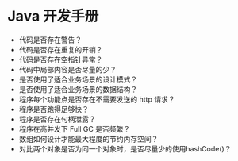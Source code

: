 # Java 开发手册

- 代码是否存在警告？
- 代码是否存在重复的开销？
- 代码是否存在空指针异常？
- 代码中局部内容是否尽量的少？
- 是否使用了适合业务场景的设计模式？
- 是否使用了适合业务场景的数据结构？
- 程序每个功能点是否存在不需要发送的 http 请求？
- 程序是否跑得足够快？
- 程序是否存在句柄泄露？
- 程序在高并发下 Full GC 是否频繁？
- 数组如何设计才能最大程度的节约内存空间？
- 对比两个对象是否为同一个对象时，是否尽量少的使用hashCode()？

